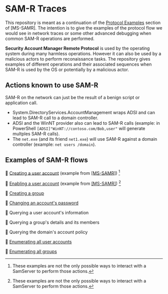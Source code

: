 # SAM-R Traces

This repository is meant as a continuation of the [Protocol Examples](https://docs.microsoft.com/en-us/openspecs/windows_protocols/ms-samr/eed8ab3c-839c-49e9-a524-703ed733f949) section of \[MS-SAMR\]. The intention is to give the examples of the protocol flow we would see in network traces or some other advanced debugging when common SAM-R operations are performed.

**Security Account Manager Remote Protocol** is used by the operating system during many harmless operations. However it can also be used by a malicious actors to perform reconaissance tasks. The repository gives examples of different operations and their associated sequences when SAM-R is used by the OS or potentially by a malicious actor.

## Actions known to use SAM-R

SAM-R on the network can just be the result of a benign script or application call.
- System.DirectoryServices.AccountManagement wraps ADSI and can lead to SAM-R call to a domain controller.
- ADSI and the WinNT provider also can lead to SAM-R calls (example: in PowerShell `[ADSI]"WinNT://contoso.com/Bob,user"` will generate multples SAM-R calls).
- The `net.exe` (and its friend `net1.exe`) will use SAM-R against a domain controller (example: `net users /domain`).

## Examples of SAM-R flows

🔎 [Creating a user account](/Creating%20a%20user%20account.md) (example from [\[MS-SAMR\]](https://docs.microsoft.com/en-us/openspecs/windows_protocols/ms-samr/3d8e23d8-d9df-481f-83b3-9175f980294c)) [^1]

🔎 [Enabling a user account](/Enabling%20a%20user%20account.md) (example from [\[MS-SAMR\]](https://docs.microsoft.com/en-us/openspecs/windows_protocols/ms-samr/bf8cfb76-24f7-42de-a95f-e5b9ec7435d0)) [^1]

🔎 [Creating a group](/Creating%20a%20group.md)

🔎 [Changing an account's password](/Changing%20a%20password.md)

🔎 Querying a user account's information

🔎 Querying a group's details and its members

🔎 Querying the domain's account policy

🔎 [Enumerating all user accounts](/Enumerating%20all%20user%20accounts.md)

🔎 [Enumerating all groups](/Enumerating%20all%20groups.md)


[^1]: These examples are not the only possible ways to interact with a SamServer to perform those actions.
